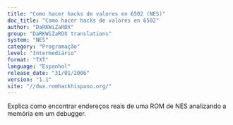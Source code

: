 ```yaml
---
title: "Como hacer hacks de valores en 6502 (NES)"
doc_title: "Como hacer hacks de valores en 6502"
author: "DaRKWiZaRDX"
group: "DaRKWiZaRDX translations"
system: "NES"
category: "Programação"
level: "Intermediário"
format: "TXT"
language: "Espanhol"
release_date: "31/01/2006"
version: "1.1"
site: "//dwx.romhackhispano.org/"
---
```

Explica como encontrar endereços reais de uma ROM de NES analizando a memória em um debugger.